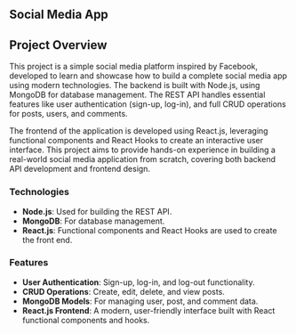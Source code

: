 ## Social Media App

## Project Overview
This project is a simple social media platform inspired by Facebook, developed to learn and showcase how to build a complete social media app using modern technologies. The backend is built with Node.js, using MongoDB for database management. The REST API handles essential features like user authentication (sign-up, log-in), and full CRUD operations for posts, users, and comments.

The frontend of the application is developed using React.js, leveraging functional components and React Hooks to create an interactive user interface. This project aims to provide hands-on experience in building a real-world social media application from scratch, covering both backend API development and frontend design.

### Technologies
- **Node.js**: Used for building the REST API.
- **MongoDB**: For database management.
- **React.js**: Functional components and React Hooks are used to create the front end.

### Features
- **User Authentication**: Sign-up, log-in, and log-out functionality.
- **CRUD Operations**: Create, edit, delete, and view posts.
- **MongoDB Models**: For managing user, post, and comment data.
- **React.js Frontend**: A modern, user-friendly interface built with React functional components and hooks.
